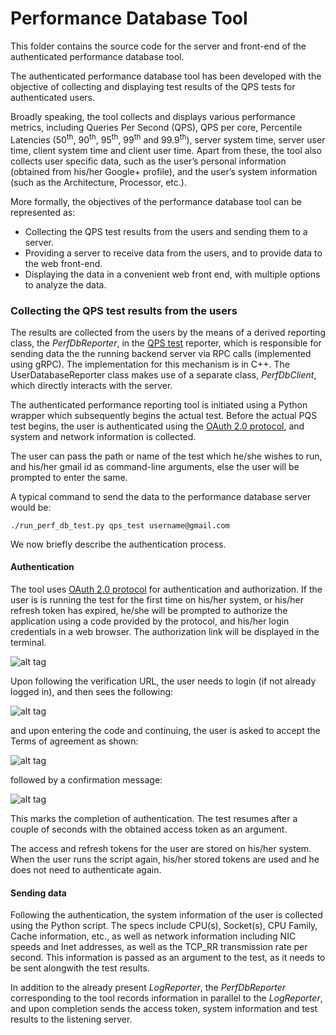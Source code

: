 # Performance Database Tool

This folder contains the source code for the server and front-end of the authenticated performance database tool.

The authenticated performance database tool has been developed with the objective of collecting and displaying test results of the QPS tests for authenticated users.

Broadly speaking, the tool collects and displays various performance metrics, including Queries Per Second (QPS), QPS per core, Percentile Latencies (50<sup>th</sup>, 90<sup>th</sup>, 95<sup>th</sup>, 99<sup>th</sup> and 99.9<sup>th</sup>), server system time, server user time, client system time and client user time. Apart from these, the tool also collects user specific data, such as the user’s personal information (obtained from his/her Google+ profile), and the user’s system information (such as the Architecture, Processor, etc.).

More formally, the objectives of the performance database tool can be represented as:

* Collecting the QPS test results from the users and sending them to a server.
* Providing a server to receive data from the users, and to provide data to the web front-end.
* Displaying the data in a convenient web front end, with multiple options to analyze the data.

### Collecting the QPS test results from the users

The results are collected from the users by the means of a derived reporting class, the _PerfDbReporter_,  in the [QPS test](https://github.com/grpc/grpc/tree/master/test/cpp/qps) reporter, which is responsible for sending data the the running backend server via RPC calls (implemented using gRPC). The implementation for this mechanism is in C++. The UserDatabaseReporter class makes use of a separate class, _PerfDbClient_, which directly interacts with the server.

The authenticated performance reporting tool is initiated using a Python wrapper which subsequently begins the actual test. Before the actual PQS test begins, the user is authenticated using the [OAuth 2.0 protocol](https://developers.google.com/identity/protocols/OAuth2), and system and network information is collected.

The user can pass the path or name of the test which he/she wishes to run, and his/her gmail id as command-line arguments, else the user will be prompted to enter the same.

A typical command to send the data to the performance database server would be:

    ./run_perf_db_test.py qps_test username@gmail.com

We now briefly describe the authentication process.

#### Authentication

The tool uses [OAuth 2.0 protocol](https://developers.google.com/identity/protocols/OAuth2) for authentication and authorization. If the user is is running the test for the first time on his/her system, or his/her refresh token has expired, he/she will be prompted to authorize the application using a code provided by the protocol, and his/her login credentials in a web browser. The authorization link will be displayed in the terminal.

![alt tag](https://github.com/sidrakesh93/grpc-tools/blob/master/benchmarking/performance_db/images/Auth%20terminal.png)

Upon following the verification URL, the user needs to login (if not already logged in), and then sees the following:

![alt tag](https://github.com/sidrakesh93/grpc-tools/blob/master/benchmarking/performance_db/images/Auth%20code.png)

and upon entering the code and continuing, the user is asked to accept the Terms of agreement as shown:

![alt tag](https://github.com/sidrakesh93/grpc-tools/blob/master/benchmarking/performance_db/images/Auth%20agreement.png)

followed by a confirmation message:

![alt tag](https://github.com/sidrakesh93/grpc-tools/blob/master/benchmarking/performance_db/images/Auth%20completion.png)

This marks the completion of authentication. The test resumes after a couple of seconds with the obtained access token as an argument.

The access and refresh tokens for the user are stored on his/her system. When the user runs the script again, his/her stored tokens are used and he does not need to authenticate again.

#### Sending data

Following the authentication, the system information of the user is collected using the Python script. The specs include CPU(s), Socket(s), CPU Family, Cache information, etc., as well as network information including NIC speeds and Inet addresses, as well as the TCP_RR transmission rate per second. This information is passed as an argument to the test, as it needs to be sent alongwith the test results.

In addition to the already present _LogReporter_, the _PerfDbReporter_ corresponding to the tool records information in parallel to the _LogReporter_, and upon completion sends the access token, system information and test results to the listening server.
